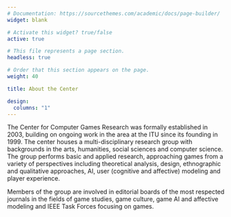 ```yaml
---
# Documentation: https://sourcethemes.com/academic/docs/page-builder/
widget: blank

# Activate this widget? true/false
active: true

# This file represents a page section.
headless: true

# Order that this section appears on the page.
weight: 40

title: About the Center

design:
  columns: "1"
---
```


The Center for Computer Games Research was formally established in 2003, building on ongoing work in the area at the ITU since its founding in 1999. The center houses a multi-disciplinary research group with backgrounds in the arts, humanities, social sciences and computer science. The group performs basic and applied research, approaching games from a variety of perspectives including theoretical analysis, design, ethnographic and qualitative approaches, AI, user (cognitive and affective) modeling and player experience.

Members of the group are involved in editorial boards of the most respected journals in the fields of game studies, game culture, game AI and affective modeling and IEEE Task Forces focusing on games.